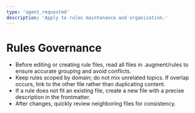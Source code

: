 ```yaml
---
type: 'agent_requested'
description: 'Apply to rules maintenance and organization.'
---
```


# Rules Governance

- Before editing or creating rule files, read all files in .augment/rules to ensure accurate grouping and avoid conflicts.
- Keep rules scoped by domain; do not mix unrelated topics. If overlap occurs, link to the other file rather than duplicating content.
- If a rule does not fit an existing file, create a new file with a precise description in the frontmatter.
- After changes, quickly review neighboring files for consistency.


